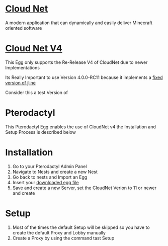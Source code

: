 # [Cloud Net](https://github.com/CloudNetService/CloudNet)
A modern application that can dynamically and easily deliver Minecraft oriented software

# [Cloud Net V4](https://github.com/CloudNetService/CloudNet/releases)
This Egg only supports the Re-Release V4 of CloudNet due to newer Implementations

Its Really Important to use Version 4.0.0-RC11 because it implements a [fixed version of jline](https://github.com/CloudNetService/CloudNet/pull/1441)

Consider this a test Version of 

# Pterodactyl
This Pterodactyl Egg enables the use of CloudNet v4 the Installation and Setup Process is described below

# Installation
1. Go to your Pterodactyl Admin Panel
2. Navigate to Nests and create a new Nest
3. Go back to nests and Import an Egg
4. Insert your [downloaded egg file](https://github.com/Lostes-Burger/docker/blob/main/pterodactyl/eggs/cloudnet/egg-CloudNetV4.json)
5. Save and create a new Server, set the CloudNet Verion to 11 or newer and create

# Setup
1. Most of the times the default Setup will be skipped so you have to create the default Proxy and Lobby manually
2. Create a Proxy by using the command tast Setup